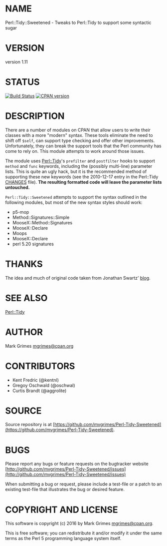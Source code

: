 # NAME

Perl::Tidy::Sweetened - Tweaks to Perl::Tidy to support some syntactic sugar

# VERSION

version 1.11

# STATUS

<div>
    <a href="https://travis-ci.org/mvgrimes/Perl-Tidy-Sweetened"><img src="https://travis-ci.org/mvgrimes/Perl-Tidy-Sweetened.svg?branch=master" alt="Build Status"></a>
    <a href="https://metacpan.org/pod/Perl::Tidy::Sweetened"><img alt="CPAN version" src="https://badge.fury.io/pl/Perl-Tidy-Sweetened.svg" /></a>
</div>

# DESCRIPTION

There are a number of modules on CPAN that allow users to write their classes
with a more "modern" syntax. These tools eliminate the need to shift off
`$self`, can support type checking and offer other improvements.
Unfortunately, they can break the support tools that the Perl community has
come to rely on. This module attempts to work around those issues.

The module uses
[Perl::Tidy](https://metacpan.org/pod/Perl::Tidy)'s `prefilter` and `postfilter` hooks to support `method` and
`func` keywords, including the (possibly multi-line) parameter lists. This is
quite an ugly hack, but it is the recommended method of supporting these new
keywords (see the 2010-12-17 entry in the Perl::Tidy
[CHANGES](https://metacpan.org/source/SHANCOCK/Perl-Tidy-20120714/CHANGES)
file). **The resulting formatted code will leave the parameter lists untouched.**

`Perl::Tidy::Sweetened` attempts to support the syntax outlined in the
following modules, but most of the new syntax styles should work:

- p5-mop
- Method::Signatures::Simple
- MooseX::Method::Signatures
- MooseX::Declare
- Moops
- MooseX::Declare
- perl 5.20 signatures

# THANKS

The idea and much of original code taken from Jonathan Swartz'
[blog](http://www.openswartz.com/2010/12/19/perltidy-and-method-happy-together/).

# SEE ALSO

[Perl::Tidy](https://metacpan.org/pod/Perl::Tidy)

# AUTHOR

Mark Grimes <mgrimes@cpan.org>

# CONTRIBUTORS

- Kent Fredric (@kentnl)
- Gregoy Oschwald (@oschwal)
- Curtis Brandt (@aggrolite)

# SOURCE

Source repository is at [https://github.com/mvgrimes/Perl-Tidy-Sweetened](https://github.com/mvgrimes/Perl-Tidy-Sweetened).

# BUGS

Please report any bugs or feature requests on the bugtracker website [http://github.com/mvgrimes/Perl-Tidy-Sweetened/issues](http://github.com/mvgrimes/Perl-Tidy-Sweetened/issues)

When submitting a bug or request, please include a test-file or a
patch to an existing test-file that illustrates the bug or desired
feature.

# COPYRIGHT AND LICENSE

This software is copyright (c) 2016 by Mark Grimes <mgrimes@cpan.org>.

This is free software; you can redistribute it and/or modify it under
the same terms as the Perl 5 programming language system itself.
